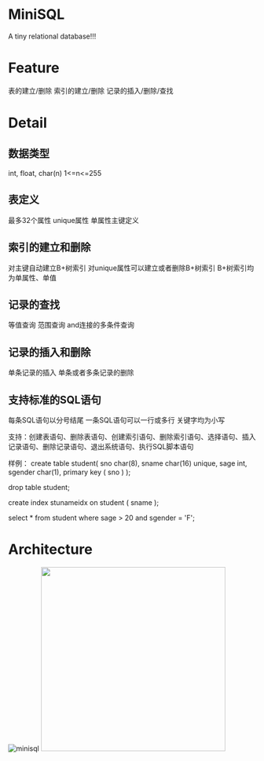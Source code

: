 # MiniSQL
A tiny relational database!!!

# Feature
表的建立/删除
索引的建立/删除
记录的插入/删除/查找

# Detail
## 数据类型
int, float, char(n) 1<=n<=255

## 表定义
最多32个属性
unique属性
单属性主键定义

## 索引的建立和删除
对主键自动建立B+树索引
对unique属性可以建立或者删除B+树索引
B+树索引均为单属性、单值

## 记录的查找
等值查询
范围查询
and连接的多条件查询

## 记录的插入和删除
单条记录的插入
单条或者多条记录的删除

## 支持标准的SQL语句
每条SQL语句以分号结尾
一条SQL语句可以一行或多行
关键字均为小写

支持：创建表语句、删除表语句、创建索引语句、删除索引语句、选择语句、插入记录语句、删除记录语句、退出系统语句、执行SQL脚本语句

样例：
create table student(
	sno char(8),
	sname char(16) unique,
	sage int,
	sgender char(1),
	primary key ( sno )
);

drop table student;

create index stunameidx on student ( sname );

select * from student where sage > 20 and sgender = 'F';

# Architecture
![minisql](https://github.com/travmygit/MiniSQL/blob/master/res/minisql.png)
<img src="https://github.com/travmygit/MiniSQL/blob/master/res/minisql.png" width=375>
